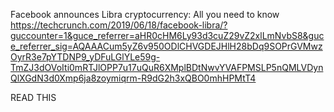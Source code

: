 Facebook announces Libra cryptocurrency: All you need to know
https://techcrunch.com/2019/06/18/facebook-libra/?guccounter=1&guce_referrer=aHR0cHM6Ly93d3cuZ29vZ2xlLmNvbS8&guce_referrer_sig=AQAAACum5yZ6v950ODlCHVGDEJHlH28bDq9SOPrGVMwzOyrR3e7pYTDNP9_yDFuLGlYLe59g-TmZJ3dOVoIti0mRTJlOPP7u17uQuR6XMplBDtNwvYVAFPMSLP5nQMLVDynQlXGdN3d0Xmp6ja8zoymiqrm-R9dG2h3xQBO0mhHPMtT4

READ THIS